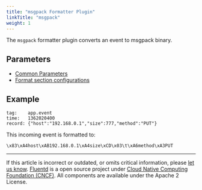 ```yaml
---
title: "msgpack Formatter Plugin"
linkTitle: "msgpack"
weight: 1
---
```


The `msgpack` formatter plugin converts an event to msgpack binary.

## Parameters

- [Common Parameters](/configuration/plugin-common-parameters.md)
- [Format section configurations](/configuration/format-section.md)

## Example

```
tag:    app.event
time:   1362020400
record: {"host":"192.168.0.1","size":777,"method":"PUT"}
```

This incoming event is formatted to:

```
\x83\xA4host\xAB192.168.0.1\xA4size\xCD\x03\t\xA6method\xA3PUT
```

---

If this article is incorrect or outdated, or omits critical information, please [let us know](https://github.com/fluent/fluentd-docs-gitbook/issues?state=open).
[Fluentd](http://www.fluentd.org/) is a open source project under [Cloud Native Computing Foundation (CNCF)](https://cncf.io/). All components are available under the Apache 2 License.
